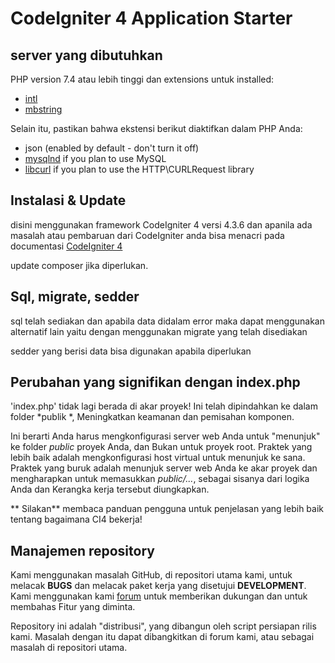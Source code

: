 # CodeIgniter 4 Application Starter

## server yang dibutuhkan

PHP version 7.4 atau lebih tinggi dan extensions untuk installed:

- [intl](http://php.net/manual/en/intl.requirements.php)
- [mbstring](http://php.net/manual/en/mbstring.installation.php)

Selain itu, pastikan bahwa ekstensi berikut diaktifkan dalam PHP Anda:

- json (enabled by default - don't turn it off)
- [mysqlnd](http://php.net/manual/en/mysqlnd.install.php) if you plan to use MySQL
- [libcurl](http://php.net/manual/en/curl.requirements.php) if you plan to use the HTTP\CURLRequest library

## 

## Instalasi & Update

disini menggunakan framework CodeIgniter 4 versi 4.3.6 dan apanila ada masalah atau pembaruan dari CodeIgniter anda bisa menacri pada documentasi [CodeIgniter 4](https://codeigniter.com/user_guide/index.html)

update composer jika diperlukan.



## Sql, migrate, sedder

sql telah sediakan dan apabila data didalam error maka dapat menggunakan alternatif lain yaitu dengan menggunakan migrate yang telah disediakan

sedder yang berisi data bisa digunakan apabila diperlukan


## Perubahan yang signifikan dengan index.php

'index.php' tidak lagi berada di akar proyek! Ini telah dipindahkan ke dalam folder *publik *,
Meningkatkan keamanan dan pemisahan komponen.

Ini berarti Anda harus mengkonfigurasi server web Anda untuk "menunjuk" ke folder *public* proyek Anda, dan
Bukan untuk proyek root. Praktek yang lebih baik adalah mengkonfigurasi host virtual untuk menunjuk ke sana. Praktek yang buruk adalah menunjuk server web Anda ke akar proyek dan mengharapkan untuk memasukkan *public/...*, sebagai sisanya dari logika Anda dan
Kerangka kerja tersebut diungkapkan.


** Silakan** membaca panduan pengguna untuk penjelasan yang lebih baik tentang bagaimana CI4 bekerja!

## Manajemen repository

Kami menggunakan masalah GitHub, di repositori utama kami, untuk melacak **BUGS** dan melacak paket kerja yang disetujui **DEVELOPMENT**.
Kami menggunakan kami [forum](http://forum.codeigniter.com) untuk memberikan dukungan dan untuk membahas
Fitur yang diminta.

Repository ini adalah "distribusi", yang dibangun oleh script persiapan rilis kami.
Masalah dengan itu dapat dibangkitkan di forum kami, atau sebagai masalah di repositori utama.


